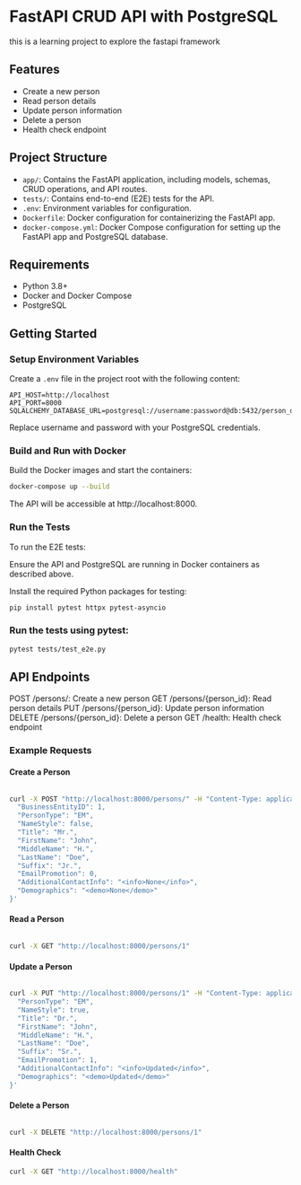 # FastAPI CRUD API with PostgreSQL

this is a learning project to explore the fastapi framework

## Features

- Create a new person
- Read person details
- Update person information
- Delete a person
- Health check endpoint

## Project Structure

- `app/`: Contains the FastAPI application, including models, schemas, CRUD operations, and API routes.
- `tests/`: Contains end-to-end (E2E) tests for the API.
- `.env`: Environment variables for configuration.
- `Dockerfile`: Docker configuration for containerizing the FastAPI app.
- `docker-compose.yml`: Docker Compose configuration for setting up the FastAPI app and PostgreSQL database.

## Requirements

- Python 3.8+
- Docker and Docker Compose
- PostgreSQL

## Getting Started

### Setup Environment Variables

Create a `.env` file in the project root with the following content:

```shell
API_HOST=http://localhost
API_PORT=8000
SQLALCHEMY_DATABASE_URL=postgresql://username:password@db:5432/person_db
```

Replace username and password with your PostgreSQL credentials.

### Build and Run with Docker

Build the Docker images and start the containers:

```bash
docker-compose up --build
```
The API will be accessible at http://localhost:8000.

### Run the Tests

To run the E2E tests:

Ensure the API and PostgreSQL are running in Docker containers as described above.

Install the required Python packages for testing:

```bash
pip install pytest httpx pytest-asyncio
```

### Run the tests using pytest:

```bash
pytest tests/test_e2e.py
```
## API Endpoints

POST /persons/: Create a new person
GET /persons/{person_id}: Read person details
PUT /persons/{person_id}: Update person information
DELETE /persons/{person_id}: Delete a person
GET /health: Health check endpoint

### Example Requests

#### Create a Person

```bash

curl -X POST "http://localhost:8000/persons/" -H "Content-Type: application/json" -d '{
  "BusinessEntityID": 1,
  "PersonType": "EM",
  "NameStyle": false,
  "Title": "Mr.",
  "FirstName": "John",
  "MiddleName": "H.",
  "LastName": "Doe",
  "Suffix": "Jr.",
  "EmailPromotion": 0,
  "AdditionalContactInfo": "<info>None</info>",
  "Demographics": "<demo>None</demo>"
}'
```
#### Read a Person

```bash

curl -X GET "http://localhost:8000/persons/1"
```

#### Update a Person

```bash

curl -X PUT "http://localhost:8000/persons/1" -H "Content-Type: application/json" -d '{
  "PersonType": "EM",
  "NameStyle": true,
  "Title": "Dr.",
  "FirstName": "John",
  "MiddleName": "H.",
  "LastName": "Doe",
  "Suffix": "Sr.",
  "EmailPromotion": 1,
  "AdditionalContactInfo": "<info>Updated</info>",
  "Demographics": "<demo>Updated</demo>"
}'
```

#### Delete a Person

```bash

curl -X DELETE "http://localhost:8000/persons/1"
```

#### Health Check

```bash
curl -X GET "http://localhost:8000/health"
```